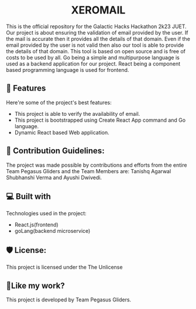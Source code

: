 <h1 align="center" id="title">XEROMAIL</h1>

<p id="description">This is the official repository for the Galactic Hacks Hackathon 2k23 JUET. Our project is about ensuring the validation of email provided by the user. If the mail is accurate then it provides all the details of that domain. Even if the email provided by the user is not valid then also our tool is able to provide the details of that domain. This tool is based on open source and is free of costs to be used by all. Go being a simple and multipurpose language is used as a backend application for our project. React being a component based programming language is used for frontend.</p>

  
  
<h2>🧐 Features</h2>

Here're some of the project's best features:

*   This project is able to verify the availability of email.
*   This project is bootstrapped using Create React App command and Go language.
*   Dynamic React based Web application.

<h2>🍰 Contribution Guidelines:</h2>

The project was made possible by contributions and efforts from the entire Team Pegasus Gliders and the Team Members are: Tanishq Agarwal Shubhanshi Verma and Ayushi Dwivedi.

  
  
<h2>💻 Built with</h2>

Technologies used in the project:

*   React.js(frontend)
*   goLang(backend microservice)

<h2>🛡️ License:</h2>

This project is licensed under the The Unlicense

<h2>💖Like my work?</h2>

This project is developed by Team Pegasus Gliders.